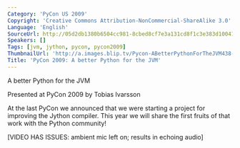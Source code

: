```yaml
---
Category: 'PyCon US 2009'
Copyright: 'Creative Commons Attribution-NonCommercial-ShareAlike 3.0'
Language: 'English'
SourceUrl: http://05d2db1380b6504cc981-8cbed8cf7e3a131cd8f1c3e383d10041.r93.cf2.rackcdn.com/pycon-us-2009/226_pycon-2009-a-better-python-for-the-jvm.mp4
Speakers: []
Tags: [jvm, jython, pycon, pycon2009]
ThumbnailUrl: 'http://a.images.blip.tv/Pycon-ABetterPythonForTheJVM438-121.jpg'
Title: 'PyCon 2009: A better Python for the JVM'
---
```

A better Python for the JVM

  
Presented at PyCon 2009 by Tobias Ivarsson

  
At the last PyCon we announced that we were starting a project for improving
the Jython compiler. This year we will share the first fruits of that work
with the Python community!

  
[VIDEO HAS ISSUES: ambient mic left on; results in echoing audio]

